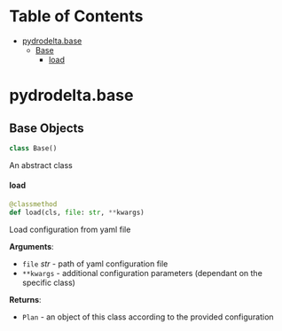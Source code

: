 # Table of Contents

* [pydrodelta.base](#pydrodelta.base)
  * [Base](#pydrodelta.base.Base)
    * [load](#pydrodelta.base.Base.load)

<a id="pydrodelta.base"></a>

# pydrodelta.base

<a id="pydrodelta.base.Base"></a>

## Base Objects

```python
class Base()
```

An abstract class

<a id="pydrodelta.base.Base.load"></a>

#### load

```python
@classmethod
def load(cls, file: str, **kwargs)
```

Load configuration from yaml file

**Arguments**:

- `file` _str_ - path of yaml configuration file
- `**kwargs` - additional configuration parameters (dependant on the specific class)
  

**Returns**:

- `Plan` - an object of this class according to the provided configuration

